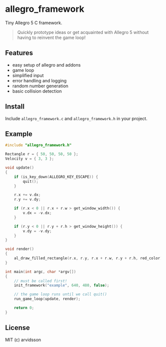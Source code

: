 allegro_framework
===========

Tiny Allegro 5 C framework.

> Quickly prototype ideas or get acquainted with Allegro 5 without having to reinvent the game loop!

Features
--------

* easy setup of allegro and addons
* game loop
* simplified input
* error handling and logging
* random number generation
* basic collision detection

Install
------------

Include ```allegro_framework.c``` and ```allegro_framework.h``` in your project.

Example
-------

```c
#include "allegro_framework.h"

Rectangle r = { 50, 50, 50, 50 };
Velocity v = { 3, 3 };

void update()
{
    if (is_key_down(ALLEGRO_KEY_ESCAPE)) {
        quit();
    }

    r.x += v.dx;
    r.y += v.dy;

    if (r.x < 0 || r.x + r.w > get_window_width()) {
        v.dx = -v.dx;
    }

    if (r.y < 0 || r.y + r.h > get_window_height()) {
        v.dy = -v.dy;
    }
}

void render()
{
    al_draw_filled_rectangle(r.x, r.y, r.x + r.w, r.y + r.h, red_color);
}

int main(int argc, char *argv[])
{
    // must be called first!
    init_framework("example", 640, 480, false);

    // the game loop runs until we call quit()
    run_game_loop(update, render);

    return 0;
}
```

License
-------
MIT (c) arvidsson
